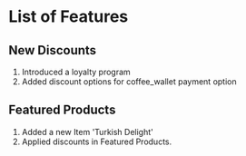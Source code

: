  # List of Features 
 ## New Discounts 

 1. Introduced a loyalty program
 2. Added discount options for coffee_wallet payment option

 ## Featured Products 

 1. Added a new Item 'Turkish Delight'
 2. Applied discounts in Featured Products.
